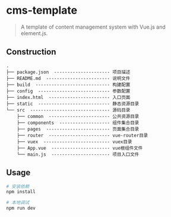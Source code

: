 # cms-template
> A template of content management system with Vue.js and element.js.

## Construction
```
.
├── package.json  --------------------- 项目描述
├── README.md  ------------------------ 说明文件
├── build  ---------------------------- 构建配置
├── config  --------------------------- 参数配置
├── index.html  ----------------------- 入口页面
├── static  --------------------------- 静态资源目录
└── src  ------------------------------ 源码目录
    ├── common  ----------------------- 公共资源目录
    ├── components  ------------------- 组件集合目录
    ├── pages  ------------------------ 页面集合目录
    ├── router  ----------------------- vue-router目录
    ├── vuex  ------------------------- vuex目录
    ├── App.vue  ---------------------- vue根组件文件
    └── main.js  ---------------------- 项目入口文件
```

## Usage
``` bash
# 安装依赖
npm install

# 本地调试
npm run dev
```
